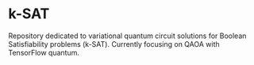 # k-SAT

Repository dedicated to variational quantum circuit solutions for Boolean Satisfiability problems (k-SAT). Currently focusing on QAOA with TensorFlow quantum.
